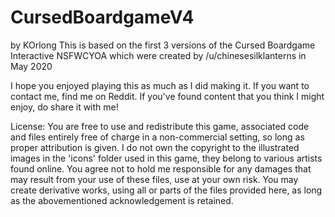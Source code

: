 # CursedBoardgameV4
by KOrlong
This is based on the first 3 versions of the Cursed Boardgame Interactive NSFWCYOA which were created by /u/chinesesilklanterns in May 2020

I hope you enjoyed playing this as much as I did making it. 
If you want to contact me, find me on Reddit.
If you've found content that you think I might enjoy, do share it with me!

License: You are free to use and redistribute this game, associated code and files entirely free of charge in a non-commercial setting, so long as proper attribution is given. 
I do not own the copyright to the illustrated images in the 'icons' folder used in this game, they belong to various artists found online.
You agree not to hold me responsible for any damages that may result from your use of these files, use at your own risk.
You may create derivative works, using all or parts of the files provided here, as long as the abovementioned acknowledgement is retained.
